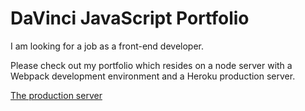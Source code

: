 # DaVinci JavaScript Portfolio

I am looking for a job as a front-end developer.

Please check out my portfolio which resides on a node server with a Webpack development environment and a Heroku production server.

[The production server]()
